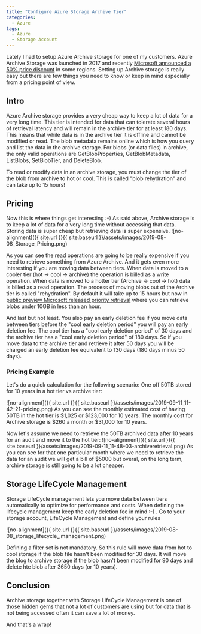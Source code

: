 ```yaml
---
title: "Configure Azure Storage Archive Tier"
categories:
  - Azure
tags:
  - Azure
  - Storage Account
---
```


Lately I had to setup Azure Archive storage for one of my customers. Azure Archive Storage was launched in 2017 and recently [Microsoft announced a 50% price discount](https://azure.microsoft.com/en-au/blog/we-re-making-azure-archive-storage-better-with-new-lower-pricing/) in some regions. Setting up Archive storage is really easy but there are few things you need to know or keep in mind especially from a pricing point of view.

## Intro
Azure Archive storage provides a very cheap way to keep a lot of data for a very long time. This tier is intended for data that can tolerate several hours of retrieval latency and will remain in the archive tier for at least 180 days. This means that while data is in the archive tier it is offline and cannot be modified or read. The blob metadata remains online which is how you query and list the data in the archive storage. For blobs (or data files) in archive, the only valid operations are GetBlobProperties, GetBlobMetadata, ListBlobs, SetBlobTier, and DeleteBlob.

To read or modify data in an archive storage, you must change the tier of the blob from archive to hot or cool. This is called "blob rehydration" and can take up to 15 hours!

## Pricing
Now this is where things get interesting :-)
As said above, Archive storage is to keep a lot of data for a very long time without accessing that data. Storing data is super cheap but retrieving data is super expensive.
![no-alignment]({{ site.url }}{{ site.baseurl }}/assets/images/2019-08-08_Storage_Pricing.png)

As you can see the read operations are going to be really expensive if you need to retrieve something from Azure Archive.
And it gets even more interesting if you are moving data between tiers. When data is moved to a cooler tier (hot -> cool -> archive) the operation is billed as a write operation. When data is moved to a hotter tier (Archive -> cool -> hot) data is billed as a read operation. The process of moving blobs out of the Archive tier is called "rehydration". By default it will take up to 15 hours but now in [public preview Microsoft released priority retrieval](https://azure.microsoft.com/en-us/blog/azure-archive-storage-expanded-capabilities-faster-simpler-better/ ) where you can retrieve blobs under 10GB in less than an hour. 

And last but not least. You also pay an early deletion fee if you move data between tiers before the "cool early deletion period" you will pay an early deletion fee. The cool tier has a "cool early deletion period" of 30 days and the archive tier has a "cool early deletion period" of 180 days. So if you move data to the archive tier and retrieve it after 50 days you will be charged an early deletion fee equivalent to 130 days (180 days minus 50 days).

### Pricing Example
Let's do a quick calculation for the following scenario:
One off 50TB stored for 10 years in a hot tier vs archive tier:

![no-alignment]({{ site.url }}{{ site.baseurl }}/assets/images/2019-09-11_11-42-21-pricing.png)
As you can see the monthly estimated cost of having 50TB in the hot tier is $1,025 or $123,000 for 10 years. The monthly cost for Archive storage is $260 a month or $31,000 for 10 years.

Now let's assume we need to retrieve the 50TB archived data after 10 years for an audit and move it to the hot tier:
![no-alignment]({{ site.url }}{{ site.baseurl }}/assets/images/2019-09-11_11-48-03-archiveretrieval.png)
As you can see for that one particular month where we need to retrieve the data for an audit we will get a bill of $5000 but overal, on the long term, archive storage is still going to be a lot cheaper.

## Storage LifeCycle Management
Storage LifeCycle management lets you move data between tiers automatically to optimize for performance and costs. When defining the lifecycle management keep the early deletion fee in mind :-) . Go to your storage account, LifeCycle Management and define your rules

![no-alignment]({{ site.url }}{{ site.baseurl }}/assets/images/2019-08-08_storage_lifecycle_,management.png)

Defining a filter set is not mandatory. So this rule will move data from hot to cool storage if the blob file hasn't been modified for 30 days. It will move the blog to archive storage if the blob hasn't been modified for 90 days and delete hte blob after 3650 days (or 10 years).
## Conclusion
Archive storage together with Storage LifeCycle Management is one of those hidden gems that not a lot of customers are using but for data that is not being accessed often it can save a lot of money.

And that's a wrap!
